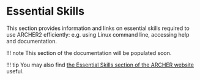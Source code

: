 # Essential Skills

This section provides information and links on essential skills required
to use ARCHER2 efficiently: e.g. using Linux command line, accessing
help and documentation.

!!! note
    This section of the documentation will be populated soon.

!!! tip
    You may also find [the Essential Skills section of the ARCHER
    website](http://archer.ac.uk/documentation/essential-skills/) useful.
